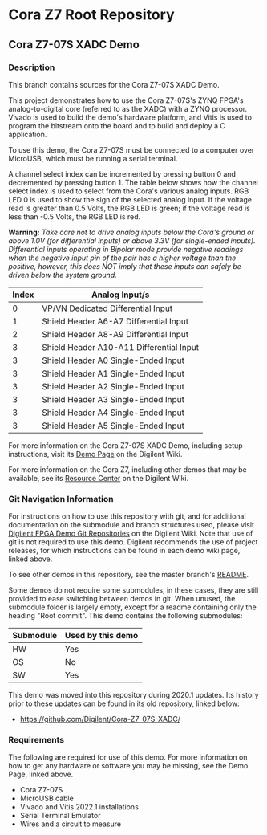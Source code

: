 # Cora Z7 Root Repository

## Cora Z7-07S XADC Demo

### Description

This branch contains sources for the Cora Z7-07S XADC Demo.

This project demonstrates how to use the Cora Z7-07S's ZYNQ FPGA's analog-to-digital core (referred to as the XADC) with a ZYNQ processor. Vivado is used to build the demo's hardware platform, and Vitis is used to program the bitstream onto the board and to build and deploy a C application.

To use this demo, the Cora Z7-07S must be connected to a computer over MicroUSB, which must be running a serial terminal.

A channel select index can be incremented by pressing button 0 and decremented by pressing button 1. The table below shows how the channel select index is used to select from the Cora's various analog inputs. RGB LED 0 is used to show the sign of the selected analog input. 
If the voltage read is greater than 0.5 Volts, the RGB LED is green; if the voltage read is less than -0.5 Volts, the RGB LED is red.

**Warning:** *Take care not to drive analog inputs below the Cora's ground or above 1.0V (for differential inputs) or above 3.3V (for single-ended inputs). Differential inputs operating in Bipolar mode provide negative readings when the negative input pin of the pair has a higher voltage than the positive, however, this does NOT imply that these inputs can safely be driven below the system ground.*

| Index     | Analog Input/s                           |
| --------- | ---------------------------------------- |
| 0         | VP/VN Dedicated Differential Input       |
| 1         | Shield Header A6-A7 Differential Input   |
| 2         | Shield Header A8-A9 Differential Input   |
| 3         | Shield Header A10-A11 Differential Input |
| 3         | Shield Header A0 Single-Ended Input      |
| 3         | Shield Header A1 Single-Ended Input      |
| 3         | Shield Header A2 Single-Ended Input      |
| 3         | Shield Header A3 Single-Ended Input      |
| 3         | Shield Header A4 Single-Ended Input      |
| 3         | Shield Header A5 Single-Ended Input      |

For more information on the Cora Z7-07S XADC Demo, including setup instructions, visit its [Demo Page](https://reference.digilentinc.com/reference/programmable-logic/cora-z7/demos/xadc) on the Digilent Wiki.

For more information on the Cora Z7, including other demos that may be available, see its [Resource Center](https://reference.digilentinc.com/reference/programmable-logic/cora-z7/start) on the Digilent Wiki.

### Git Navigation Information

For instructions on how to use this repository with git, and for additional documentation on the submodule and branch structures used, please visit [Digilent FPGA Demo Git Repositories](https://reference.digilentinc.com/reference/programmable-logic/documents/git) on the Digilent Wiki. Note that use of git is not required to use this demo. Digilent recommends the use of project releases, for which instructions can be found in each demo wiki page, linked above.

To see other demos in this repository, see the master branch's [README](https://github.com/Digilent/Cora-Z7).

Some demos do not require some submodules, in these cases, they are still provided to ease switching between demos in git. When unused, the submodule folder is largely empty, except for a readme containing only the heading "Root commit". This demo contains the following submodules:

| Submodule | Used by this demo |
|-----------|-------------------|
| HW        | Yes      |
| OS        | No       |
| SW        | Yes      |

This demo was moved into this repository during 2020.1 updates. Its history prior to these updates can be found in its old repository, linked below:
* https://github.com/Digilent/Cora-Z7-07S-XADC/

### Requirements

The following are required for use of this demo. For more information on how to get any hardware or software you may be missing, see the Demo Page, linked above.

* Cora Z7-07S
* MicroUSB cable
* Vivado and Vitis 2022.1 installations
* Serial Terminal Emulator
* Wires and a circuit to measure
